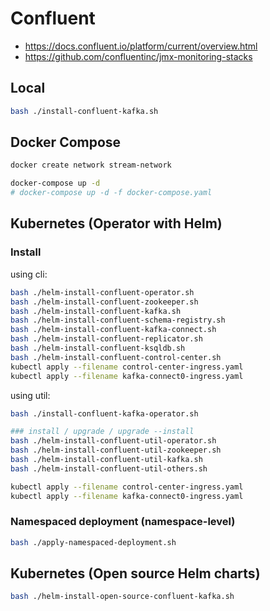 # Confluent

- https://docs.confluent.io/platform/current/overview.html
- https://github.com/confluentinc/jmx-monitoring-stacks

## Local

```bash
bash ./install-confluent-kafka.sh
```

## Docker Compose

```bash
docker create network stream-network

docker-compose up -d
# docker-compose up -d -f docker-compose.yaml
```

## Kubernetes (Operator with Helm)

### Install

using cli:

```bash
bash ./helm-install-confluent-operator.sh
bash ./helm-install-confluent-zookeeper.sh
bash ./helm-install-confluent-kafka.sh
bash ./helm-install-confluent-schema-registry.sh
bash ./helm-install-confluent-kafka-connect.sh
bash ./helm-install-confluent-replicator.sh
bash ./helm-install-confluent-ksqldb.sh
bash ./helm-install-confluent-control-center.sh
kubectl apply --filename control-center-ingress.yaml
kubectl apply --filename kafka-connect0-ingress.yaml
```

using util:

```bash
bash ./install-confluent-kafka-operator.sh

### install / upgrade / upgrade --install
bash ./helm-install-confluent-util-operator.sh
bash ./helm-install-confluent-util-zookeeper.sh
bash ./helm-install-confluent-util-kafka.sh
bash ./helm-install-confluent-util-others.sh

kubectl apply --filename control-center-ingress.yaml
kubectl apply --filename kafka-connect0-ingress.yaml
```

### Namespaced deployment (namespace-level)

```bash
bash ./apply-namespaced-deployment.sh
```

## Kubernetes (Open source Helm charts)

```bash
bash ./helm-install-open-source-confluent-kafka.sh
```
